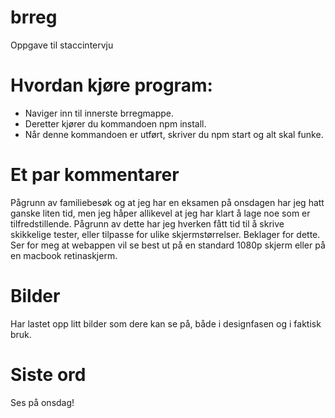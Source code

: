 # brreg
Oppgave til staccintervju

# Hvordan kjøre program:
 * Naviger inn til innerste brregmappe.
  * Deretter kjører du kommandoen npm install.
 * Når denne kommandoen er utført, skriver du npm start og alt skal funke.
 
 # Et par kommentarer
 Pågrunn av familiebesøk og at jeg har en eksamen på onsdagen har jeg hatt ganske liten tid, men jeg håper allikevel at jeg har klart å lage noe som er tilfredstillende.
 Pågrunn av dette har jeg hverken fått tid til å skrive skikkelige tester, eller tilpasse for ulike skjermstørrelser. Beklager for dette.
 Ser for meg at webappen vil se best ut på en standard 1080p skjerm eller på en macbook retinaskjerm.

# Bilder
Har lastet opp litt bilder som dere kan se på, både i designfasen og i faktisk bruk.

# Siste ord
Ses på onsdag!

